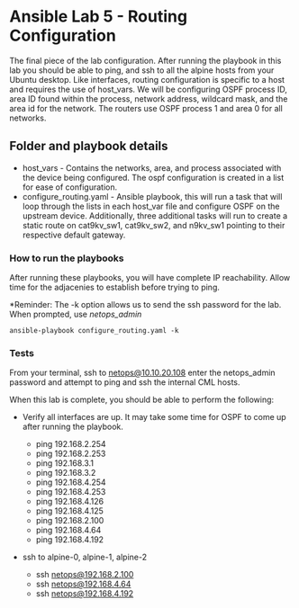 # Ansible Lab 5 - Routing Configuration

The final piece of the lab configuration.  After running the playbook in this lab you should be able to ping, and ssh to all the alpine hosts from your Ubuntu desktop.  Like interfaces, routing configuration is specific to a host and requires the use of host_vars.  We will be configuring OSPF process ID, area ID found within the process, network address, wildcard mask, and the area id for the network.  The routers use OSPF process 1 and area 0 for all networks.

## Folder and playbook details

* host_vars - Contains the networks, area, and process associated with the device being configured.  The ospf configuration is created in a list for ease of configuration.
* configure_routing.yaml - Ansible playbook, this will run a task that will loop through the lists in each host_var file and configure OSPF on the upstream device.  Additionally, three additional tasks will run to create a static route on cat9kv_sw1, cat9kv_sw2, and n9kv_sw1 pointing to their respective default gateway.

### How to run the playbooks

After running these playbooks, you will have complete IP reachability.  Allow time for the adjacenies to establish before trying to ping.

*Reminder: The -k option allows us to send the ssh password for the lab.  When prompted, use *netops_admin*

```
ansible-playbook configure_routing.yaml -k
```

### Tests

From your terminal, ssh to netops@10.10.20.108 enter the netops_admin password and attempt to ping and ssh the internal CML hosts.

When this lab is complete, you should be able to perform the following:

- Verify all interfaces are up.  It may take some time for OSPF to come up after running the playbook.

  - ping 192.168.2.254
  - ping 192.168.2.253
  - ping 192.168.3.1
  - ping 192.168.3.2
  - ping 192.168.4.254
  - ping 192.168.4.253
  - ping 192.168.4.126
  - ping 192.168.4.125
  - ping 192.168.2.100
  - ping 192.168.4.64
  - ping 192.168.4.192

- ssh to alpine-0, alpine-1, alpine-2

  - ssh netops@192.168.2.100
  - ssh netops@192.168.4.64
  - ssh netops@192.168.4.192